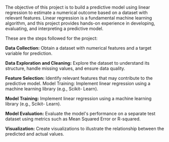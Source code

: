 The objective of this project is to build a predictive model using linear regression to estimate a
numerical outcome based on a dataset with relevant features. Linear regression is a
fundamental machine learning algorithm, and this project provides hands-on experience in
developing, evaluating, and interpreting a predictive model.

These are the steps followed for the project:

**Data Collection:** Obtain a dataset with numerical features and a target variable for
prediction.

**Data Exploration and Cleaning:** Explore the dataset to understand its structure, handle
missing values, and ensure data quality.

**Feature Selection:** Identify relevant features that may contribute to the predictive model.
Model Training: Implement linear regression using a machine learning library (e.g., Scikit-
Learn).

**Model Training:** Implement linear regression using a machine learning library (e.g., Scikit-
Learn).

**Model Evaluation:** Evaluate the model's performance on a separate test dataset using
metrics such as Mean Squared Error or R-squared.

**Visualization:** Create visualizations to illustrate the relationship between the predicted and
actual values.
